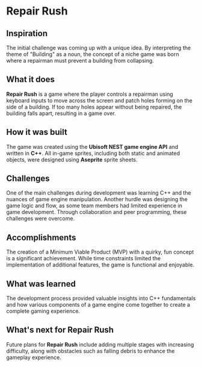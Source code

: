 # Repair Rush

## Inspiration
The initial challenge was coming up with a unique idea. By interpreting the theme of "Building" as a noun, the concept of a niche game was born where a repairman must prevent a building from collapsing.

## What it does
**Repair Rush** is a game where the player controls a repairman using keyboard inputs to move across the screen and patch holes forming on the side of a building. If too many holes appear without being repaired, the building falls apart, resulting in a game over.

## How it was built
The game was created using the **Ubisoft NEST game engine API** and written in **C++**. All in-game sprites, including both static and animated objects, were designed using **Aseprite** sprite sheets.

## Challenges
One of the main challenges during development was learning C++ and the nuances of game engine manipulation. Another hurdle was designing the game logic and flow, as some team members had limited experience in game development. Through collaboration and peer programming, these challenges were overcome.

## Accomplishments
The creation of a Minimum Viable Product (MVP) with a quirky, fun concept is a significant achievement. While time constraints limited the implementation of additional features, the game is functional and enjoyable.

## What was learned
The development process provided valuable insights into C++ fundamentals and how various components of a game engine come together to create a complete gaming experience.

## What's next for Repair Rush
Future plans for **Repair Rush** include adding multiple stages with increasing difficulty, along with obstacles such as falling debris to enhance the gameplay experience.
